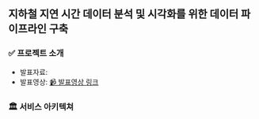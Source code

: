 ## 지하철 지연 시간 데이터 분석 및 시각화를 위한 데이터 파이프라인 구축

### ✅ 프로젝트 소개
- 발표자료: 
- 발표영상: [📹 발표영상 링크](https://www.youtube.com/watch?v=5XDLI-oyrN8) 

### 🏛️ 서비스 아키텍쳐

